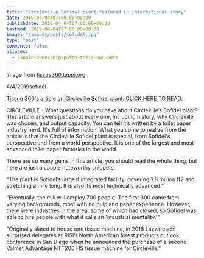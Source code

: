 ```yaml
---
title: "Circleville Sofidel plant featured in international story"
date: 2019-04-04T07:00:00+00:00
publishdate: 2019-04-04T07:00:00+00:00
lastmod: 2019-04-04T07:00:00+00:00
image: "/images/posts/sofidel.jpg"
type: "post"
comments: false
aliases:
  - /sonic-ownership-posts-their-own-note
---
```

Image from [tissue360.tappi.org](https://tissue360.tappi.org).

4/4/2019sofidel

[Tissue 360's article on Circleville Sofidel plant. CLICK HERE TO READ.](https://tissue360.tappi.org/2019/04/03/sofidel-opens-a-showcase-in-circleville/)

CIRCLEVILLE - What questions do you have about Circleville’s Sofidel plant? This article answers just about every one, including history, why Circleville was chosen, and output capacity. You can tell it’s written by a toilet paper industry nerd. It's full of information. What you come to realize from the article is that the Circleville Sofidel plant is special, from Sofidel's perspective and from a world perspective. It is one of the largest and most advanced toilet paper factories in the world.

There are so many gems in this article, you should read the whole thing, but here are just a couple noteworthy snippets.

“The plant is Sofidel’s largest integrated facility, covering 1.8 million ft2 and stretching a mile long. It is also its most technically advanced.”

“Eventually, the mill will employ 700 people. The first 300 came from varying backgrounds, most with no pulp and paper experience. However, there were industries in the area, some of which had closed, so Sofidel was able to hire people with what it calls an 'industrial mentality.'”

"Originally slated to house one tissue machine, in 2016 Lazzareschi surprised delegates at RISI’s North American forest products outlook conference in San Diego when he announced the purchase of a second Valmet Advantage NTT200 HS tissue machine for Circleville."
